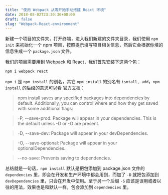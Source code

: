 ```yaml
---
title: "使用 Webpack 从零开始手动搭建 React 环境"
date: 2018-08-02T23:30:36+08:00
draft: false
slug: "Webpack-React-environment"
---
```


新建一个项目的文件夹，打开终端，进入我们新建的文件夹目录，我们使用 `npm init` 来初始化一个 npm 项目，按照提示填写项目相关信息，然后它会根据你填的信息生成一个 `package.json` 文件。

我们的项目需要用到 Webpack 和 React，我们首先安装下这两个包：

```zsh
npm i webpack react
```

`npm i` 是 `npm install` 的别名，其它 `npm install` 的别名有 `isntall, add`，`npm install` 的后缀的意思可以看 [官方文档](https://docs.npmjs.com/cli/install)：

> npm install saves any specified packages into dependencies by default. Additionally, you can control where and how they get saved with some additional flags:

> -P, --save-prod: Package will appear in your dependencies. This is the default unless -D or -O are present.

> -D, --save-dev: Package will appear in your devDependencies.

> -O, --save-optional: Package will appear in your optionalDependencies.

> --no-save: Prevents saving to dependencies.

总结就是一句话，`npm install` 默认是把包添加到 package.json 文件的 `dependencies` 里，即会在开发和生产环境中都会用到，而加了 `-D` 就把包添加到 `devDependencies` 里，只会在开发中使用。至于另一个后缀 `-S` 应该是误用或者以往的用法，效果也是和默认一样，包会添加到 `dependencies` 里。